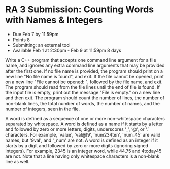 # RA 3 Submission: Counting Words with Names & Integers

- Due Feb 7 by 11:59pm
- Points 8
- Submitting: an external tool
- Available Feb 1 at 2:30pm - Feb 9 at 11:59pm 8 days

Write a C++ program that accepts one command line argument for a file name, and ignores any extra command line arguments that may be provided after the first one. If no file name is provided, the program should print on a new line "No file name is found", and exit. If the file cannot be opened, print on a new line "File cannot be opened: ", followed by the file name, and exit. The program should read from the file lines until the end of file is found. If the input file is empty, print out the message "File is empty." on a new line and then exit. The program should count the number of lines, the number of non-blank lines, the total number of words, the number of names, and the number of integers, seen in the file.

A word is defined as a sequence of one or more non-whitespace characters separated by whitespace. A word is defined as a name if it starts by a letter and followed by zero or more letters, digits, underscores ‘_’, ‘@’, or ‘.’ characters. For example, 'value', 'val@l9', 'num234ten', 'num_45' are valid names, but '9val', and '_num' are not. A word is defined as an integer if it starts by a digit and followed by zero or more digits (ignoring signed integers). For example, 2345 is an integer word, while 44.75 and 4today45 are not. Note that a line having only whitespace characters is a non-blank line as well.
